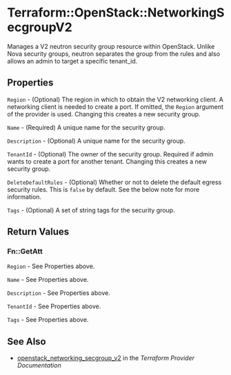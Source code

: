 # Terraform::OpenStack::NetworkingSecgroupV2

Manages a V2 neutron security group resource within OpenStack.
Unlike Nova security groups, neutron separates the group from the rules
and also allows an admin to target a specific tenant_id.

## Properties

`Region` - (Optional) The region in which to obtain the V2 networking client. A networking client is needed to create a port. If omitted, the `Region` argument of the provider is used. Changing this creates a new security group.

`Name` - (Required) A unique name for the security group.

`Description` - (Optional) A unique name for the security group.

`TenantId` - (Optional) The owner of the security group. Required if admin wants to create a port for another tenant. Changing this creates a new security group.

`DeleteDefaultRules` - (Optional) Whether or not to delete the default egress security rules. This is `false` by default. See the below note for more information.

`Tags` - (Optional) A set of string tags for the security group.


## Return Values

### Fn::GetAtt

`Region` - See Properties above.

`Name` - See Properties above.

`Description` - See Properties above.

`TenantId` - See Properties above.

`Tags` - See Properties above.

## See Also

* [openstack_networking_secgroup_v2](https://www.terraform.io/docs/providers/openstack/r/networking_secgroup_v2.html) in the _Terraform Provider Documentation_
